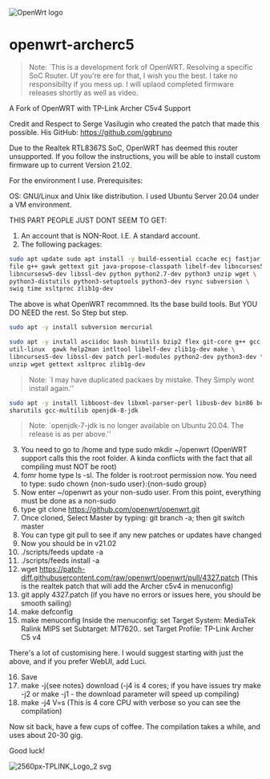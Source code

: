 ![OpenWrt logo](include/logo.png) 

openwrt-archerc5
================

>Note: `This is a development fork of OpenWRT. Resolving a specific SoC Router. Uf you're ere for that, I wish you the best. I take no responsibilty if you mess up. I will uplaod completed firmware releases shortly as well as video.

A Fork of OpenWRT with TP-Link Archer C5v4 Support

Credit and Respect to Serge Vasilugin who created the patch that made
this possible. His GitHub: https://github.com/ggbruno

Due to the Realtek RTL8367S SoC, OpenWRT has deemed this router
unsupported. If you follow the instructions, you will be able to install
custom firmware up to current Version 21.02.

For the environment I use. Prerequisites:

OS: GNU/Linux and Unix like distribution. I used Ubuntu Server 20.04
under a VM environment.

THIS PART PEOPLE JUST DONT SEEM TO GET:

1.  An account that is NON-Root. I.E. A standard account.
2.  The following packages:


```sh
sudo apt update sudo apt install -y build-essential ccache ecj fastjar \
file g++ gawk gettext git java-propose-classpath libelf-dev libncurses5-dev \
libncursesw5-dev libssl-dev python python2.7-dev python3 unzip wget \
python3-distutils python3-setuptools python3-dev rsync subversion \
swig time xsltproc zlib1g-dev
```

The above is what OpenWRT recommned. Its the base build tools. But YOU DO NEED the rest. So Step but step. 
```sh
sudo apt -y install subversion mercurial
```


```sh
sudo apt -y install asciidoc bash binutils bzip2 flex git-core g++ gcc \
util-linux  gawk help2man intltool libelf-dev zlib1g-dev make \
libncurses5-dev libssl-dev patch perl-modules python2-dev python3-dev \
unzip wget gettext xsltproc zlib1g-dev
```

> Note: `I may have duplicated packaes by mistake. They Simply wont install again.''

```sh
sudo apt -y install libboost-dev libxml-parser-perl libusb-dev bin86 bcc \
sharutils gcc-multilib openjdk-8-jdk
```

> Note: `openjdk-7-jdk is no longer available on Ubuntu 20.04. The release
is as per above.'' 

3.  You need to go to /home and type sudo mkdir \~/openwrt (OpenWRT
    support calls this the root folder. A kinda conflicts with the fact
    that all compiling must NOT be root)
4.  fomr home type ls -sl. The folder is root:root permission now. You
    need to type: sudo chown {non-sudo user}:{non-sudo group}
5.  Now enter \~/openwrt as your non-sudo user. From this point,
    everything must be done as a non-sudo
6.  type git clone https://github.com/openwrt/openwrt.git
7.  Once cloned, Select Master by typing: git branch -a; then git switch
    master
8.  You can type git pull to see if any new patches or updates have
    changed
9.  Now you should be in v21.02
10. ./scripts/feeds update -a
11. ./scripts/feeds install -a
12. wget
    https://patch-diff.githubusercontent.com/raw/openwrt/openwrt/pull/4327.patch
    (This is the realtek patch that will add the Archer c5v4 in
    menuconfig)
13. git apply 4327.patch (if you have no errors or issues here, you
    should be smooth sailing)
14. make defconfig
15. make menuconfig Inside the menuconfig: set Target System: MediaTek
    Ralink MIPS set Subtarget: MT7620.. set Target Profile: TP-Link
    Archer C5 v4

There's a lot of customising here. I would suggest starting with just
the above, and if you prefer WebUI, add Luci.

16. Save
17. make -j{see notes} download (-j4 is 4 cores; if you have issues try
    make -j2 or make -j1 - the download parameter will speed up
    compiling)
18. make -j4 V=s (This is 4 core CPU with verbose so you can see the
    compilation)

Now sit back, have a few cups of coffee. The compilation takes a while,
and uses about 20-30 gig.

Good luck!


![2560px-TPLINK_Logo_2 svg](https://user-images.githubusercontent.com/2247180/147079098-268bb575-6389-4832-82fc-318684879cf4.png)
